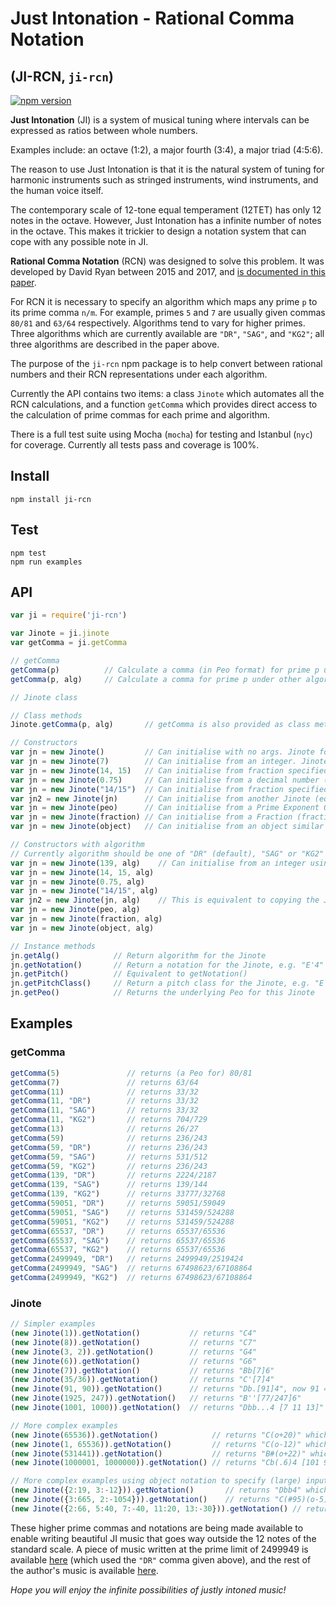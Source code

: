 # Just Intonation - Rational Comma Notation
## (JI-RCN, `ji-rcn`)

[![npm version](https://badge.fury.io/js/ji-rcn.png)](https://badge.fury.io/js/ji-rcn)

**Just Intonation** (JI) is a system of musical tuning where intervals can be expressed as ratios between whole numbers.

Examples include: an octave (1:2), a major fourth (3:4), a major triad (4:5:6).

The reason to use Just Intonation is that it is the natural system of tuning for harmonic instruments such as stringed instruments, wind instruments, and the human voice itself.

The contemporary scale of 12-tone equal temperament (12TET) has only 12 notes in the octave. However, Just Intonation has a infinite number of notes in the octave. This makes it trickier to design a notation system that can cope with any possible note in JI.

**Rational Comma Notation** (RCN) was designed to solve this problem. It was developed by David Ryan between 2015 and 2017, and [is documented in this paper](https://arxiv.org/abs/1612.01860).

For RCN it is necessary to specify an algorithm which maps any prime `p` to its prime comma `n/m`. For example, primes `5` and `7` are usually given commas `80/81` and `63/64` respectively. Algorithms tend to vary for higher primes. Three algorithms which are currently available are `"DR"`, `"SAG"`, and `"KG2"`; all three algorithms are described in the paper above.

The purpose of the `ji-rcn` npm package is to help convert between rational numbers and their RCN representations under each algorithm.

Currently the API contains two items: a class `Jinote` which automates all the RCN calculations, and a function `getComma` which provides direct access to the calculation of prime commas for each prime and algorithm.

There is a full test suite using Mocha (`mocha`) for testing and Istanbul (`nyc`) for coverage. Currently all tests pass and coverage is 100%.



## Install
`npm install ji-rcn`  

## Test
`npm test`  
`npm run examples`  

## API
``` js
var ji = require('ji-rcn')

var Jinote = ji.jinote
var getComma = ji.getComma

// getComma
getComma(p)          // Calculate a comma (in Peo format) for prime p under default ("DR") algorithm
getComma(p, alg)     // Calculate a comma for prime p under other algorithm, e.g. "SAG", "KG2"

// Jinote class

// Class methods
Jinote.getComma(p, alg)       // getComma is also provided as class method for Jinote

// Constructors
var jn = new Jinote()         // Can initialise with no args. Jinote for 1/1
var jn = new Jinote(7)        // Can initialise from an integer. Jinote for 7/1
var jn = new Jinote(14, 15)   // Can initialise from fraction specified as integers. Jinote for 14/15
var jn = new Jinote(0.75)     // Can initialise from a decimal number (this example is Jinote for 3/4)
var jn = new Jinote("14/15")  // Can initialise from fraction specified as text
var jn2 = new Jinote(jn)      // Can initialise from another Jinote (equivalent to copying the Jinote)
var jn = new Jinote(peo)      // Can initialise from a Prime Exponent Object (Peo instance)
var jn = new Jinote(fraction) // Can initialise from a Fraction (fraction.js package)
var jn = new Jinote(object)   // Can initialise from an object similar to {2:3, 7:-1} for 8/7

// Constructors with algorithm
// Currently algorithm should be one of "DR" (default), "SAG" or "KG2"
var jn = new Jinote(139, alg)    // Can initialise from an integer using specified algorithm alg
var jn = new Jinote(14, 15, alg)
var jn = new Jinote(0.75, alg)
var jn = new Jinote("14/15", alg)
var jn2 = new Jinote(jn, alg)    // This is equivalent to copying the Jinote, but switching the algorithm
var jn = new Jinote(peo, alg)
var jn = new Jinote(fraction, alg)
var jn = new Jinote(object, alg)

// Instance methods
jn.getAlg()            // Return algorithm for the Jinote
jn.getNotation()       // Return a notation for the Jinote, e.g. "E'4" for new Jinote(5/4)
jn.getPitch()          // Equivalent to getNotation()
jn.getPitchClass()     // Return a pitch class for the Jinote, e.g. "E'" for new Jinote(5/4). Octave information is discarded.
jn.getPeo()            // Returns the underlying Peo for this Jinote
```

## Examples

### getComma
``` js
getComma(5)               // returns (a Peo for) 80/81
getComma(7)               // returns 63/64
getComma(11)              // returns 33/32
getComma(11, "DR")        // returns 33/32
getComma(11, "SAG")       // returns 33/32
getComma(11, "KG2")       // returns 704/729
getComma(13)              // returns 26/27
getComma(59)              // returns 236/243
getComma(59, "DR")        // returns 236/243
getComma(59, "SAG")       // returns 531/512
getComma(59, "KG2")       // returns 236/243
getComma(139, "DR")       // returns 2224/2187
getComma(139, "SAG")      // returns 139/144
getComma(139, "KG2")      // returns 33777/32768
getComma(59051, "DR")     // returns 59051/59049
getComma(59051, "SAG")    // returns 531459/524288
getComma(59051, "KG2")    // returns 531459/524288
getComma(65537, "DR")     // returns 65537/65536
getComma(65537, "SAG")    // returns 65537/65536
getComma(65537, "KG2")    // returns 65537/65536
getComma(2499949, "DR")   // returns 2499949/2519424
getComma(2499949, "SAG")  // returns 67498623/67108864
getComma(2499949, "KG2")  // returns 67498623/67108864
```

### Jinote
``` js
// Simpler examples
(new Jinote(1)).getNotation()           // returns "C4"
(new Jinote(8)).getNotation()           // returns "C7"
(new Jinote(3, 2)).getNotation()        // returns "G4"
(new Jinote(6)).getNotation()           // returns "G6"
(new Jinote(7)).getNotation()           // returns "Bb[7]6"
(new Jinote(35/36)).getNotation()       // returns "C'[7]4"
(new Jinote(91, 90)).getNotation()      // returns "Db.[91]4", now 91 = 7*13 and commas with num & denom under 4 digits stay in this simple form
(new Jinote(1925, 247)).getNotation()   // returns "B''[77/247]6"
(new Jinote(1001, 1000)).getNotation()  // returns "Dbb...4 [7 11 13]" - more complex commas get moved to the end of the notation

// More complex examples
(new Jinote(65536)).getNotation()            // returns "C(o+20)" which is 16 octaves above "C4"
(new Jinote(1, 65536)).getNotation()         // returns "C(o-12)" which is 16 octaves below "C4"
(new Jinote(531441)).getNotation()           // returns "B#(o+22)" which is 12 perfect fifths and 12 octaves above "C4" (531441 = 3^12)
(new Jinote(1000001, 1000000)).getNotation() // returns "Cb(.6)4 [101 9901]" where 5-commas are gathered; (.6) is equivalent to ......

// More complex examples using object notation to specify (large) input integers
(new Jinote({2:19, 3:-12})).getNotation()       // returns "Dbb4" which is notation for a small comma
(new Jinote({3:665, 2:-1054})).getNotation()    // returns "C(#95)(o-5)" which is fact a tiny comma of around 0.076 cents. This has 95 sharps!
(new Jinote({2:66, 5:40, 7:-40, 11:20, 13:-30})).getNotation() // returns "E(#18)('40)4 [11^20 / 7^40 13^30]" which is in octave 4
```

These higher prime commas and notations are being made available to enable writing beautiful JI music that goes way outside the 12 notes of the standard scale. A piece of music written at the prime limit of 2499949 is available [here](https://soundcloud.com/davidryan59/ryan-example-primenumberedblues) (which used the `"DR"` comma given above), and the rest of the author's music is available [here](https://soundcloud.com/davidryan59/tracks).

*Hope you will enjoy the infinite possibilities of justly intoned music!*
